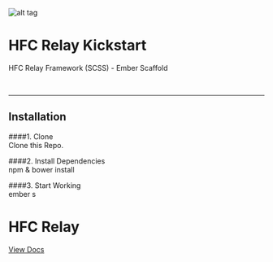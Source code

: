 ![alt tag](https://dl.dropboxusercontent.com/u/7534528/HFC/Relay/relay_logo.jpg)

# HFC Relay Kickstart
HFC Relay Framework (SCSS) - Ember Scaffold

<br><hr>
## Installation

####1. Clone<br>
Clone this Repo.


####2. Install Dependencies<br> 
npm & bower install

####3. Start Working<br> 
ember s

# HFC Relay
[View Docs](https://github.com/NilsDannemann/hfc_relay_npm/)
